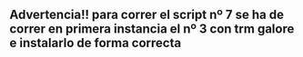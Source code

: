 ## Advertencia!! para correr el script nº 7 se ha de correr en primera instancia el nº 3 con trm galore e instalarlo de forma correcta
